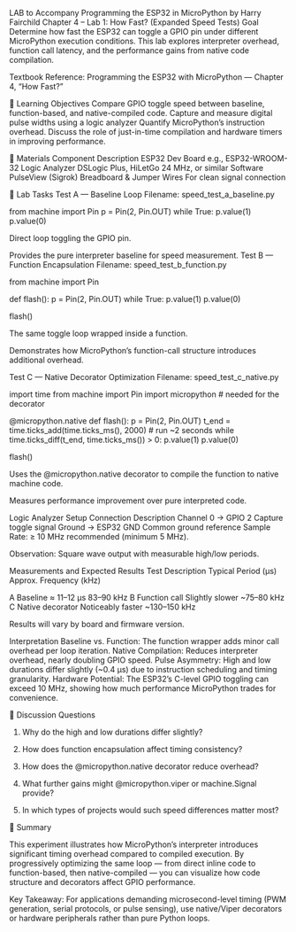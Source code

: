 
LAB to Accompany Programming the ESP32 in MicroPython by Harry Fairchild
Chapter 4 – Lab 1: How Fast? (Expanded Speed Tests)
Goal
Determine how fast the ESP32 can toggle a GPIO pin under different MicroPython execution conditions.
This lab explores interpreter overhead, function call latency, and the performance gains from native code compilation.

Textbook Reference:
Programming the ESP32 with MicroPython — Chapter 4, “How Fast?”

🎯 Learning Objectives
Compare GPIO toggle speed between baseline, function-based, and native-compiled code.
Capture and measure digital pulse widths using a logic analyzer
Quantify MicroPython’s instruction overhead.
Discuss the role of just-in-time compilation and hardware timers in improving performance.

🧰 Materials
Component                  	              Description
ESP32 Dev Board       	            e.g., ESP32-WROOM-32
Logic Analyzer	                        DSLogic Plus, HiLetGo 24 MHz, or similar
Software	                                   PulseView (Sigrok)
Breadboard & Jumper Wires   	For clean signal connection

🧪 Lab Tasks
Test A — Baseline Loop
Filename: speed_test_a_baseline.py

from machine import Pin
p = Pin(2, Pin.OUT)
while True:
    p.value(1)
    p.value(0)

Direct loop toggling the GPIO pin.

Provides the pure interpreter baseline for speed measurement.
Test B — Function Encapsulation
Filename: speed_test_b_function.py

from machine import Pin

def flash():
    p = Pin(2, Pin.OUT)
    while True:
        p.value(1)
        p.value(0)

flash()

The same toggle loop wrapped inside a function.

Demonstrates how MicroPython’s function-call structure introduces additional overhead.

Test C — Native Decorator Optimization
Filename: speed_test_c_native.py

import time
from machine import Pin
import micropython  # needed for the decorator

@micropython.native
def flash():
    p = Pin(2, Pin.OUT)
    t_end = time.ticks_add(time.ticks_ms(), 2000)  # run ~2 seconds
    while time.ticks_diff(t_end, time.ticks_ms()) > 0:
        p.value(1)
        p.value(0)

flash()

Uses the @micropython.native decorator to compile the function to native machine code.

Measures performance improvement over pure interpreted code.

Logic Analyzer Setup
Connection	                             Description
Channel 0 → GPIO 2	               Capture toggle signal
Ground → ESP32 GND	   Common ground reference
Sample Rate: ≥ 10 MHz            recommended (minimum 5 MHz).

Observation: Square wave output with measurable high/low periods.

Measurements and Expected Results
Test	Description	Typical Period (µs)	Approx. Frequency (kHz)

A	Baseline	≈ 11–12 µs	83–90 kHz
B	Function call	Slightly slower	~75–80 kHz
C	Native decorator	Noticeably faster	~130–150 kHz


Results will vary by board and firmware version.

Interpretation
Baseline vs. Function: The function wrapper adds minor call overhead per loop iteration.
Native Compilation: Reduces interpreter overhead, nearly doubling GPIO speed.
Pulse Asymmetry: High and low durations differ slightly (~0.4 µs) due to instruction scheduling and timing granularity.
Hardware Potential: The ESP32’s C-level GPIO toggling can exceed 10 MHz, showing how much performance MicroPython trades for convenience.

🧩 Discussion Questions

1. Why do the high and low durations differ slightly?

2. How does function encapsulation affect timing consistency?

3. How does the @micropython.native decorator reduce overhead?

4. What further gains might @micropython.viper or machine.Signal provide?

5. In which types of projects would such speed differences matter most?


📓 Summary

This experiment illustrates how MicroPython’s interpreter introduces significant timing overhead compared to compiled execution.
By progressively optimizing the same loop — from direct inline code to function-based, then native-compiled — you can visualize how code structure and decorators affect GPIO performance.

Key Takeaway:
For applications demanding microsecond-level timing (PWM generation, serial protocols, or pulse sensing), use native/Viper decorators or hardware peripherals rather than pure Python loops.
